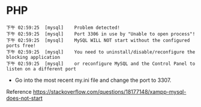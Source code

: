 # PHP

 ```
下午 02:59:25  [mysql] 	Problem detected!
下午 02:59:25  [mysql] 	Port 3306 in use by "Unable to open process"!
下午 02:59:25  [mysql] 	MySQL WILL NOT start without the configured ports free!
下午 02:59:25  [mysql] 	You need to uninstall/disable/reconfigure the blocking application
下午 02:59:25  [mysql] 	or reconfigure MySQL and the Control Panel to listen on a different port
 ```


- Go into the most recent my.ini file and change the port to 3307.

Reference
https://stackoverflow.com/questions/18177148/xampp-mysql-does-not-start
